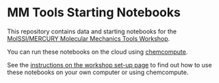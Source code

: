 # MM Tools Starting Notebooks

This repository contains data and starting notebooks for the [MolSSI/MERCURY Molecular Mechanics Tools Workshop](https://education.molssi.org/mm-tools/).

You can run these notebooks on the cloud using [chemcompute](https://chemcompute.org/).


See the [instructions on the workshop set-up page](https://education.molssi.org/mm-tools/setup.html) to find out how to use these notebooks on your own computer or using chemcompute.
